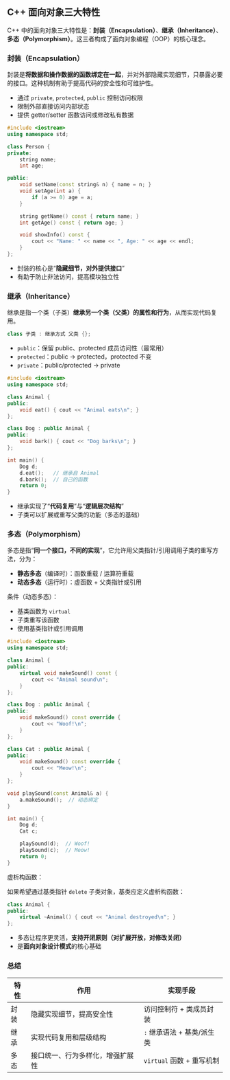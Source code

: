 ## C++ 面向对象三大特性

C++ 中的面向对象三大特性是：**封装（Encapsulation）**、**继承（Inheritance）**、**多态（Polymorphism）**。这三者构成了面向对象编程（OOP）的核心理念。

### 封装（Encapsulation）

封装是**将数据和操作数据的函数绑定在一起**，并对外部隐藏实现细节，只暴露必要的接口。这种机制有助于提高代码的安全性和可维护性。

- 通过 `private`, `protected`, `public` 控制访问权限
- 限制外部直接访问内部状态
- 提供 getter/setter 函数访问或修改私有数据

```cpp
#include <iostream>
using namespace std;

class Person {
private:
    string name;
    int age;

public:
    void setName(const string& n) { name = n; }
    void setAge(int a) { 
        if (a >= 0) age = a; 
    }

    string getName() const { return name; }
    int getAge() const { return age; }

    void showInfo() const {
        cout << "Name: " << name << ", Age: " << age << endl;
    }
};
```

- 封装的核心是“**隐藏细节，对外提供接口**”
- 有助于防止非法访问，提高模块独立性

### 继承（Inheritance）

继承是指一个类（子类）**继承另一个类（父类）的属性和行为**，从而实现代码复用。

```cpp
class 子类 : 继承方式 父类 {};
```

- `public`：保留 public、protected 成员访问性（最常用）
- `protected`：public -> protected，protected 不变
- `private`：public/protected -> private

```cpp
#include <iostream>
using namespace std;

class Animal {
public:
    void eat() { cout << "Animal eats\n"; }
};

class Dog : public Animal {
public:
    void bark() { cout << "Dog barks\n"; }
};

int main() {
    Dog d;
    d.eat();   // 继承自 Animal
    d.bark();  // 自己的函数
    return 0;
}
```

- 继承实现了“**代码复用**”与“**逻辑层次结构**”
- 子类可以扩展或重写父类的功能（多态的基础）

### 多态（Polymorphism）

多态是指“**同一个接口，不同的实现**”，它允许用父类指针/引用调用子类的重写方法，分为：

- **静态多态**（编译时）：函数重载 / 运算符重载
- **动态多态**（运行时）：虚函数 + 父类指针或引用

条件（动态多态）：

- 基类函数为 `virtual`
- 子类重写该函数
- 使用基类指针或引用调用

```cpp
#include <iostream>
using namespace std;

class Animal {
public:
    virtual void makeSound() const {
        cout << "Animal sound\n";
    }
};

class Dog : public Animal {
public:
    void makeSound() const override {
        cout << "Woof!\n";
    }
};

class Cat : public Animal {
public:
    void makeSound() const override {
        cout << "Meow!\n";
    }
};

void playSound(const Animal& a) {
    a.makeSound();  // 动态绑定
}

int main() {
    Dog d;
    Cat c;

    playSound(d);  // Woof!
    playSound(c);  // Meow!
    return 0;
}
```

虚析构函数：

如果希望通过基类指针 `delete` 子类对象，基类应定义虚析构函数：

```cpp
class Animal {
public:
    virtual ~Animal() { cout << "Animal destroyed\n"; }
};
```

- 多态让程序更灵活，**支持开闭原则（对扩展开放，对修改关闭）**
- 是**面向对象设计模式**的核心基础

### 总结

| 特性 | 作用                             | 实现手段                   |
| ---- | -------------------------------- | -------------------------- |
| 封装 | 隐藏实现细节，提高安全性         | 访问控制符 + 类成员封装    |
| 继承 | 实现代码复用和层级结构           | `:` 继承语法 + 基类/派生类 |
| 多态 | 接口统一、行为多样化，增强扩展性 | `virtual` 函数 + 重写机制  |